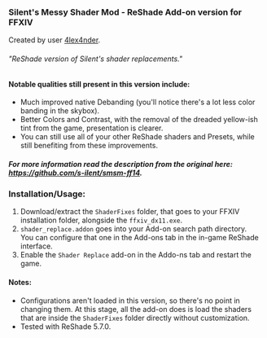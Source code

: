 ### Silent's Messy Shader Mod - ReShade Add-on version for FFXIV
Created by user [4lex4nder](https://github.com/4lex4nder).
###### "ReShade version of Silent's shader replacements."

#### Notable qualities still present in this version include:
* Much improved native Debanding (you'll notice there's a lot less color banding in the skybox).
* Better Colors and Contrast, with the removal of the dreaded yellow-ish tint from the game, presentation is clearer.
* You can still use all of your other ReShade shaders and Presets, while still benefiting from these improvements.

##### For more information read the description from the original here: <br> https://github.com/s-ilent/smsm-ff14.


### Installation/Usage:
1. Download/extract the `ShaderFixes` folder, that goes to your FFXIV installation folder, alongside the `ffxiv_dx11.exe`.
2. `shader_replace.addon` goes into your Add-on search path directory. <br>
You can configure that one in the Add-ons tab in the in-game ReShade interface.
3. Enable the `Shader Replace` add-on in the Addo-ns tab and restart the game.

#### Notes:
* Configurations aren't loaded in this version, so there's no point in changing them. At this stage, all the add-on does is load the shaders that are inside the `ShaderFixes` folder directly without customization.
* Tested with ReShade 5.7.0.
